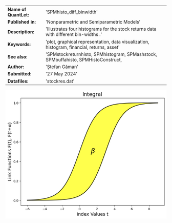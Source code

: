 <table>
  <tr><td><strong>Name of QuantLet:</strong></td><td>'SPMhisto_diff_binwidth'</td></tr>
  <tr><td><strong>Published in:</strong></td><td>'Nonparametric and Semiparametric Models'</td></tr>
  <tr><td><strong>Description:</strong></td><td>'Illustrates four histograms for the stock returns data with different bin-widths .'</td></tr>
  <tr><td><strong>Keywords:</strong></td><td>'plot, graphical representation, data visualization, histogram, financial, returns, asset'</td></tr>
  <tr><td><strong>See also:</strong></td><td>'SPMstockreturnhisto, SPMhistogram, SPMashstock, SPMbuffahisto, SPMHistoConstruct,</td></tr>
  <tr><td><strong>Author:</strong></td><td>'Ștefan Găman'</td></tr>
  <tr><td><strong>Submitted:</strong></td><td>'27 May 2024'</td></tr>
  <tr><td><strong>Datafiles:</strong></td><td>'stockres.dat'</td></tr>
</table>

![Histogram](https://raw.githubusercontent.com/StefanGam/test-repo/main/Example2/QID-2707-SPMintegralestimator.png?token=BE4CI7Z42XVPUXP2VT5LB7DHFTVXI)


